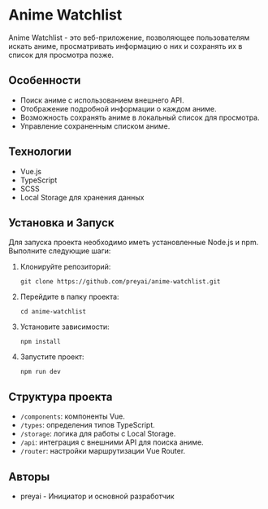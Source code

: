 
# Anime Watchlist

Anime Watchlist - это веб-приложение, позволяющее пользователям искать аниме, просматривать информацию о них и сохранять их в список для просмотра позже.

## Особенности

- Поиск аниме с использованием внешнего API.
- Отображение подробной информации о каждом аниме.
- Возможность сохранять аниме в локальный список для просмотра.
- Управление сохраненным списком аниме.

## Технологии

- Vue.js
- TypeScript
- SCSS
- Local Storage для хранения данных

## Установка и Запуск

Для запуска проекта необходимо иметь установленные Node.js и npm. Выполните следующие шаги:

1. Клонируйте репозиторий:
   ```
   git clone https://github.com/preyai/anime-watchlist.git
   ```
2. Перейдите в папку проекта:
   ```
   cd anime-watchlist
   ```
3. Установите зависимости:
   ```
   npm install
   ```
4. Запустите проект:
   ```
   npm run dev
   ```

## Структура проекта

- `/components`: компоненты Vue.
- `/types`: определения типов TypeScript.
- `/storage`: логика для работы с Local Storage.
- `/api`: интеграция с внешними API для поиска аниме.
- `/router`: настройки маршрутизации Vue Router.

## Авторы

- preyai - Инициатор и основной разработчик
